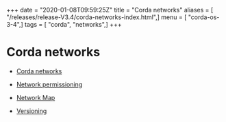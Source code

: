 +++
date = "2020-01-08T09:59:25Z"
title = "Corda networks"
aliases = [ "/releases/release-V3.4/corda-networks-index.html",]
menu = [ "corda-os-3-4",]
tags = [ "corda", "networks",]
+++


# Corda networks


* [Corda networks](corda-test-networks.md)

* [Network permissioning](permissioning.md)

* [Network Map](network-map.md)

* [Versioning](versioning.md)



